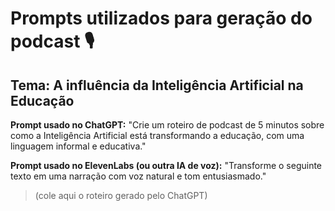 # Prompts utilizados para geração do podcast 🎙️

## Tema: A influência da Inteligência Artificial na Educação

**Prompt usado no ChatGPT:**
"Crie um roteiro de podcast de 5 minutos sobre como a Inteligência Artificial está transformando a educação, com uma linguagem informal e educativa."

**Prompt usado no ElevenLabs (ou outra IA de voz):**
"Transforme o seguinte texto em uma narração com voz natural e tom entusiasmado."

> (cole aqui o roteiro gerado pelo ChatGPT)
